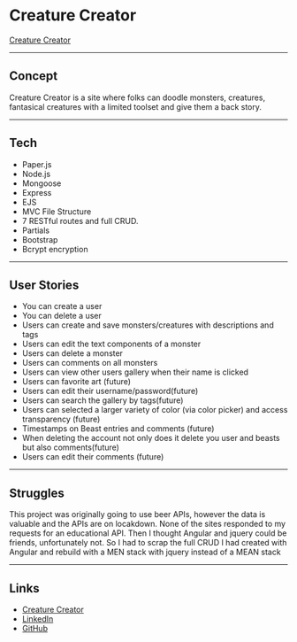 <h1>Creature Creator</h1>
<a href="https://creaturecreator.herokuapp.com/beasts">Creature Creator</a>
<hr/>
<h2>Concept</h2>
<p>Creature Creator is a site where folks can doodle monsters, creatures, fantasical creatures with a limited toolset and give them a back story.</p>
<hr/>
<h2>Tech</h2>
<ul>
  <li>Paper.js</li>
  <li>Node.js</li>
  <li>Mongoose</li>
  <li>Express</li>
  <li>EJS</li>
  <li>MVC File Structure</li>
  <li>7 RESTful routes and full CRUD.</li>
  <li>Partials</li>
  <li>Bootstrap</li>
  <li>Bcrypt encryption</li>
</ul>
<hr/>
<h2>User Stories</h2>
<ul>
  <li>You can create a user</li>
  <li>You can delete a user</li>
  <li>Users can create and save monsters/creatures with descriptions and tags</li>
  <li>Users can edit the text components of a monster</li>
  <li>Users can delete a monster</li>
  <li>Users can comments on all monsters</li>
  <li>Users can view other users gallery when their name is clicked</li>
  <li>Users can favorite art (future)</li>
  <li>Users can edit their username/password(future)</li>
  <li>Users can search the gallery by tags(future)</li>
  <li>Users can selected a larger variety of color (via color picker) and access transparency (future)</li>
  <li>Timestamps on Beast entries and comments (future)</li>
  <li>When deleting the account not only does it delete you user and beasts but also comments(future)</li>
  <li>Users can edit their comments (future)</li>
</ul>
<hr/>
<h2>Struggles</h2>
<p>This project was originally going to use beer APIs, however the data is valuable and the APIs are on locakdown. None of the sites responded to my requests for an educational API. Then I thought Angular and jquery could be friends, unfortunately not. So I had to scrap the full CRUD I had created with Angular and rebuild with a MEN stack with jquery instead of a MEAN stack</p>
<hr/>
<h2>Links</h2>
  <ul>
    <li><a href="https://creaturecreator.herokuapp.com/beasts">Creature Creator</a></li>
    <li><a href="https://www.linkedin.com/in/andreacroak/">LinkedIn</a></li>
    <li><a href="https://github.com/acroak">GitHub</a></li>
  </ul>
